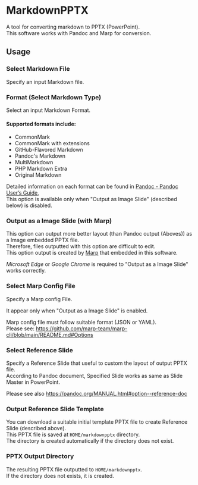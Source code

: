 # MarkdownPPTX

A tool for converting markdown to PPTX (PowerPoint).  
This software works with Pandoc and Marp for conversion.   

## Usage

### Select Markdown File
Specify an input Markdown file.

### Format (Select Markdown Type)
Select an input Markdown Format.

#### Supported formats include:
- CommonMark
- CommonMark with extensions
- GitHub-Flavored Markdown
- Pandoc's Markdown
- MultiMarkdown
- PHP Markdown Extra
- Original Markdown


Detailed information on each format can be found in [Pandoc - Pandoc User’s Guide](https://pandoc.org/MANUAL.html),  
This option is available only when "Output as Image Slide" (described below) is disabled.

### Output as a Image Slide (with Marp)
This option can output more better layout (than Pandoc output (Aboves)) as a Image embedded PPTX file.  
Therefore, files outputted with this option are difficult to edit.    
This option output is created by [Marp](https://marp.app/) that embedded in this software.     

*Microsoft Edge* or *Google Chrome* is required to "Output as a Image Slide" works correctly.   

### Select Marp Config File 
Specify a Marp config File.

It appear only when "Output as a Image Slide" is enabled.  

Marp config file must follow suitable format (JSON or YAML).  
Please see: 
 https://github.com/marp-team/marp-cli/blob/main/README.md#Options  

### Select Reference Slide
Specify a Reference Slide that useful to custom the layout of output PPTX file.  
According to Pandoc document, Specified Slide works as same as Slide Master in PowerPoint.  

Please see also https://pandoc.org/MANUAL.html#option--reference-doc

### Output Reference Slide Template
You can download a suitable initial template PPTX file to create Reference Slide (described above).  
This PPTX file is saved at `HOME/markdownpptx` directory.  
The directory is created automatically if the directory does not exist. 

### PPTX Output Directory
The resulting PPTX file outputted to `HOME/markdownpptx`.  
If the directory does not exists, it is created.

